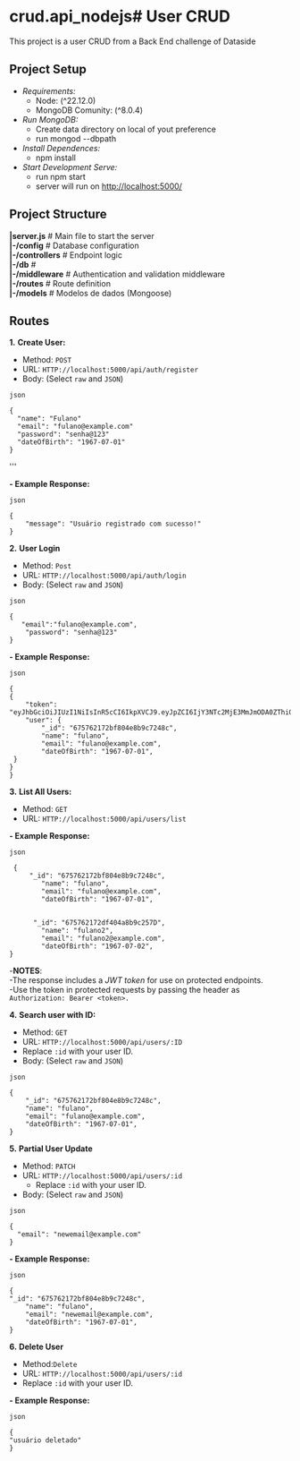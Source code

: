 # crud.api_nodejs# User CRUD
This project is a user CRUD from a Back End challenge of Dataside

## Project Setup

- *Requirements:*
    - Node: (^22.12.0)
    - MongoDB Comunity: (^8.0.4)
- *Run MongoDB:*
    - Create data directory on local of yout preference
    - run mongod --dbpath <path to data directory>
- *Install Dependences:*
    - npm install
- *Start Development Serve:*
    - run npm start
    - server will run on [http://localhost:5000/](http://localhost:5000/)

## Project Structure

**|server.js**      # Main file to start the server  
**|-/config**       # Database configuration   
**|-/controllers**  # Endpoint logic   
**|-/db**           #  
**|-/middleware**   # Authentication and validation middleware    
**|-/routes**       # Route definition  
**|-/models**       # Modelos de dados (Mongoose)  

## Routes


 **1.** **Create User:** 
  - Method: `POST`
  - URL: `HTTP://localhost:5000/api/auth/register`
  - Body: (Select `raw` and `JSON`)

```
json

{
  "name": "Fulano"
  "email": "fulano@example.com"
  "password": "senha@123"
  "dateOfBirth": "1967-07-01"
}
```
'''

**- Example Response:**


```
json

{
    "message": "Usuário registrado com sucesso!"
}
```
**2.** **User Login**
  -  Method: `Post`
  -  URL: `HTTP://localhost:5000/api/auth/login`
  - Body: (Select `raw` and `JSON`)


```
json

{
   "email":"fulano@example.com",
    "password": "senha@123"
}

```

**- Example Response:**

```
json

{
{
    "token": "eyJhbGciOiJIUzI1NiIsInR5cCI6IkpXVCJ9.eyJpZCI6IjY3NTc2MjE3MmJmODA0ZThiOWM3MjQ4YyIsImlhdCI6MTczMzc4NTEzOCwiZXhwIjoxNzMzODcxNTM4fQ.x7cxlFOsmjuugQjDdneFObwzpXAxe7tGA4Z6YuVUpJY",
    "user": {
        "_id": "675762172bf804e8b9c7248c",
        "name": "fulano",
        "email": "fulano@example.com",
        "dateOfBirth": "1967-07-01",
 }
}
}
```
**3.** **List All Users:**
  - Method: `GET`
  - URL: ``HTTP://localhost:5000/api/users/list``
  
**- Example Response:**
  
```
json

 {  
     "_id": "675762172bf804e8b9c7248c",
        "name": "fulano",
        "email": "fulano@example.com",
        "dateOfBirth": "1967-07-01",


      "_id": "675762172df404a8b9c257D",
        "name": "fulano2",
        "email": "fulano2@example.com",
        "dateOfBirth": "1967-07-02",       
}
```
  -**NOTES**:  
    -The response includes a *JWT token* for use on protected endpoints.  
		-Use the token in protected requests by passing the header as ``Authorization: Bearer <token>.``
	

**4.** **Search user with ID:** 
  - Method: `GET`
  - URL: `HTTP://localhost:5000/api/users/:ID`
   - Replace `:id` with your user ID.
  - Body: (Select `raw` and `JSON`)

```
json

{ 
    "_id": "675762172bf804e8b9c7248c",
    "name": "fulano",
    "email": "fulano@example.com",
    "dateOfBirth": "1967-07-01",
}
```
**5.** **Partial User Update**
 - Method: `PATCH`
 - URL: `HTTP://localhost:5000/api/users/:id`
   - Replace `:id` with your user ID.
 - Body: (Select `raw` and `JSON`)

```
json

{
  "email": "newemail@example.com"
}
 ```
  **- Example Response:**
```
json

{
"_id": "675762172bf804e8b9c7248c",
    "name": "fulano",
    "email": "newemail@example.com",
    "dateOfBirth": "1967-07-01",
}
```
**6.** **Delete User**
  - Method:`Delete`
  - URL: `HTTP://localhost:5000/api/users/:id`
   - Replace `:id` with your user ID.

**- Example Response:**
```
json

{
"usuário deletado"
}

```

